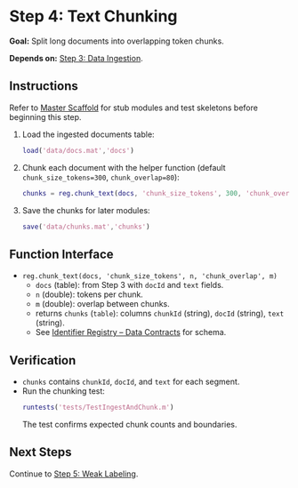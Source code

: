 # Step 4: Text Chunking

**Goal:** Split long documents into overlapping token chunks.

**Depends on:** [Step 3: Data Ingestion](step03_data_ingestion.md).

## Instructions
Refer to [Master Scaffold](master_scaffold.md) for stub modules and test skeletons before beginning this step.

1. Load the ingested documents table:
   ```matlab
   load('data/docs.mat','docs')
   ```
2. Chunk each document with the helper function (default `chunk_size_tokens=300`, `chunk_overlap=80`):
   ```matlab
   chunks = reg.chunk_text(docs, 'chunk_size_tokens', 300, 'chunk_overlap', 80);
   ```
3. Save the chunks for later modules:
   ```matlab
   save('data/chunks.mat','chunks')
   ```

## Function Interface
- `reg.chunk_text(docs, 'chunk_size_tokens', n, 'chunk_overlap', m)`  
  - `docs` (table): from Step 3 with `docId` and `text` fields.  
  - `n` (double): tokens per chunk.  
  - `m` (double): overlap between chunks.  
  - returns `chunks` (`table`): columns `chunkId` (string), `docId` (string), `text` (string).  
  - See [Identifier Registry – Data Contracts](identifier_registry.md#data-contracts) for schema.

## Verification
- `chunks` contains `chunkId`, `docId`, and `text` for each segment.
- Run the chunking test:
  ```matlab
  runtests('tests/TestIngestAndChunk.m')
  ```
  The test confirms expected chunk counts and boundaries.

## Next Steps
Continue to [Step 5: Weak Labeling](step05_weak_labeling.md).
